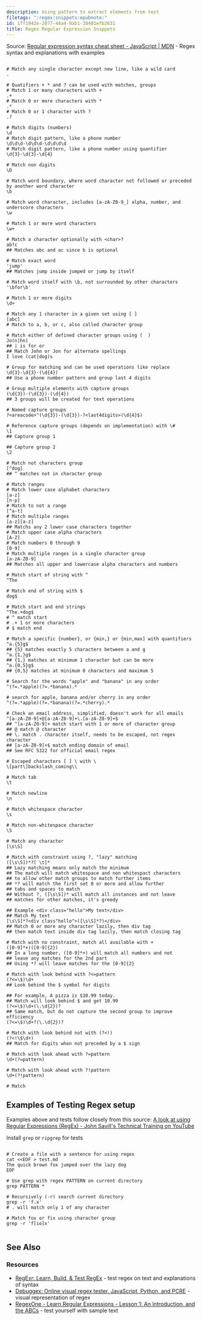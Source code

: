 ```yaml
---
description: Using pattern to extract elements from text
filetags: ":regex:snippets:epubnote:"
id: 1ff1942e-2077-44a4-9ab1-38401efb2631
title: Regex Regular Expression Snippets
---
```


Source: [Regular expression syntax cheat sheet - JavaScript \|
MDN](https://developer.mozilla.md/en-US/docs/Web/JavaScript/Guide/Regular_expressions/Cheatsheet) -
Regex syntax and explanations with examples

``` shell

# Match any single character except new line, like a wild card
.

# Quatifiers + * and ? can be used with matches, groups
# Match 1 or many characters with +
.+
# Match 0 or more characters with *
.*
# Match 0 or 1 character with ?
.?

# Match digits (numbers)
\d
# Match digit pattern, like a phone number
\d\d\d-\d\d\d-\d\d\d\d
# Match digit pattern, like a phone number using quantifier
\d{3}-\d{3}-\d{4}

# Match non digits
\D

# Match word boundary, where word character not followed or preceded by another word character
\b

# Match word character, includes [a-zA-Z0-9_] alpha, number, and underscore characters
\w

# Match 1 or more word characters
\w+

# Match a character optionally with <char>?
ab?c
## Matches abc and ac since b is optional

# Match exact word
'jump'
## Matches jump inside jumped or jump by itself

# Match word itself with \b, not surrounded by other characters
'\bfor\b'

# Match 1 or more digits
\d+

# Match any 1 character in a given set using [ ]
[abc]
# Match to a, b, or c, also called character group

# Match either of defined character groups using (  )
Jo(n|hn)
## | is for or
## Match John or Jon for alternate spellings
I love (cat|dog)s

# Group for matching and can be used operations like replace
\d{3}-\d{3}-(\d{4})
## Use a phone number pattern and group last 4 digits

# Group multiple elements with capture groups
(\d{3})-(\d{3})-(\d{4})
## 3 groups will be created for text operations

# Named capture groups
?<areacode>^(\d{3})-(\d{3})-?<last4digits>(\d{4}$)

# Reference capture groups (depends on implementation) with \#
\1
## Capture group 1

## Capture group 2
\2

# Match not characters group
[^dog]
## ^ matches not in character group

# Match ranges
# Match lower case alphabet characters
[a-z]
[n-p]
# Match to not a range
[^a-t]
# Match multiple ranges
[a-z][a-z]
## Matchs any 2 lower case characters together
# Match upper case alpha characters
[A-Z]
# Match numbers 0 through 9
[0-9]
# Match multiple ranges in a single character group
[a-zA-Z0-9]
## Matches all upper and lowercase alpha characters and numbers

# Match start of string with ^
^The

# Match end of string with $
dog$

# Match start and end strings
^The.+dog$
# ^ match start
# .+ 1 or more characters
# $ match end

# Match a specific {number}, or {min,} or {min,max] with quantifiers
^a.{5}g$
## {5} matches exactly 5 characters between a and g
^a.{1,}g$
## {1,} matches at minimum 1 character but can be more
^a.{0,5}g$
## {0,5} matches at minimum 0 characters and maximum 5

# Search for the words "apple" and "banana" in any order
^(?=.*apple)(?=.*banana).*

# search for apple, banana and/or cherry in any order
^(?=.*apple)(?=.*banana)(?=.*cherry).*

# Check an email address, simplified, doesn't work for all emails
^[a-zA-Z0-9]+@[a-zA-Z0-9]+\.[a-zA-Z0-9]+$
## ^[a-zA-Z0-9]+ match start with 1 or more of character group
## @ match @ character
## \. match . character itself, needs to be escaped, not regex character
## [a-zA-Z0-9]+$ match ending domain of email
## See RFC 5322 for official email regex

# Escaped characters [ ] \ with \
\[part\]backslash_coming\\

# Match tab
\t

# Match newline
\n

# Match whitespace character
\s

# Match non-whitespace character
\S

# Match any character
[\s\S]

# Match with constraint using ?, "lazy" matching
([\s\S])*?[ \t]*
## Lazy matching means only match the minimum
## The match will match whitespace and non whitespact characters
## to allow other match groups to match further items
## *? will match the first set 0 or more and allow further
## tabs and spaces to match
## Without ?, ([\s\S])* will match all instances and not leave
## matches for other matches, it's greedy

## Example <div class="hello">My text</div>
## Match My text
[\s\S]*?<div class"hello">([\s\S]*?)</div>
## Match 0 or more any character lazily, then div tag
## then match text inside div tag lazily, then match closing tag

# Match with no constraint, match all available with +
([0-9]*+)([0-9]{2})
## In a long number, ([0-9]*+) will match all numbers and not
## leave any matches for the 2nd part
## Using *? will leave matches for the [0-9]{2}

# Match with look behind with ?<=pattern
(?<=\$)\d+
## Look behind the $ symbol for digits

## For example, A pizza is $10.99 today.
## Match will look behind $ and get 10.99
(?<=\$)\d+(\.\d{2})?
## Same match, but do not capture the second group to improve efficiency
(?<=\$)\d+?(\.\d{2})?

# Match with look behind not with (?<!)
(?<!\$\d+)
## Match for digits when not preceded by a $ sign

# Match with look ahead with ?=pattern
\d+(?=pattern)

# Match with look ahead with ?!pattern
\d+(?!pattern)

# Match

```

## Examples of Testing Regex setup

Examples above and tests follow closely from this source: [A look at
using Regular Expressions (RegEx) - John Savill's Technical Training on
YouTube](https://youtu.be/UI3w3Ttw9Xo)

Install `grep` or `ripgrep` for tests

``` shell

# Create a file with a sentence for using regex
cat <<EOF > test.md
The quick brown fox jumped over the lazy dog
EOF

# Use grep with regex PATTERN on current directory
grep PATTERN *

# Recursively (-r) search current directory
grep -r 'f.x'
# . will match only 1 of any character

# Match fox or fix using character group
grep -r 'f[io]x'


```

## See Also

### Resources

- [RegExr: Learn, Build, & Test RegEx](https://regexr.com/) - test regex
  on text and explanations of syntax
- [Debuggex: Online visual regex tester. JavaScript, Python, and
  PCRE](https://www.debuggex.com/) - visual representation of regex
- [RegexOne - Learn Regular Expressions - Lesson 1: An Introduction, and
  the ABCs](https://www.regexone.com/) - test yourself with sample text
